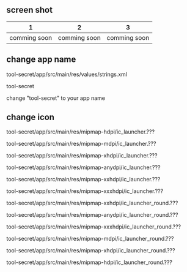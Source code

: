 ## screen shot
|1|2|3|
|---|---|---|
|comming soon|comming soon|comming soon|

## change app name
tool-secret/app/src/main/res/values/strings.xml

<string name="app_name">tool-secret</string>

change "tool-secret" to your app name

## change icon
tool-secret/app/src/main/res/mipmap-hdpi/ic_launcher.???

tool-secret/app/src/main/res/mipmap-mdpi/ic_launcher.???

tool-secret/app/src/main/res/mipmap-xhdpi/ic_launcher.???

tool-secret/app/src/main/res/mipmap-anydpi/ic_launcher.???

tool-secret/app/src/main/res/mipmap-xxhdpi/ic_launcher.???

tool-secret/app/src/main/res/mipmap-xxxhdpi/ic_launcher.???



tool-secret/app/src/main/res/mipmap-xxhdpi/ic_launcher_round.???

tool-secret/app/src/main/res/mipmap-anydpi/ic_launcher_round.???

tool-secret/app/src/main/res/mipmap-xxxhdpi/ic_launcher_round.???

tool-secret/app/src/main/res/mipmap-mdpi/ic_launcher_round.???

tool-secret/app/src/main/res/mipmap-xhdpi/ic_launcher_round.???

tool-secret/app/src/main/res/mipmap-hdpi/ic_launcher_round.???
